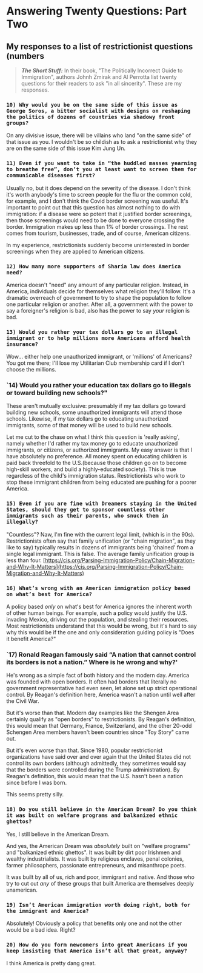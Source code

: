 # Answering Twenty Questions: Part Two
## My responses to a list of restrictionist questions (numbers

>**_The Short Stuff:_** In their book, "The Politically Incorrect Guide to Immigration",
authors Johnh Zmirak and Al Perrotta list twenty questions for their readers to ask "in all sincerity".
These are my responses.


### `10) Why would you be on the same side of this issue as George Soros, a bitter socialist with designs on reshaping the politics of dozens of countries via shadowy front groups?`

On any divisive issue, there will be villains who land "on the same side" of that issue as you.
I wouldn't be so childish as to ask a restrictionist why they are on the same side of this issue Kim Jung Un.

### `11) Even if you want to take in “the huddled masses yearning to breathe free”, don’t you at least want to screen them for communicable diseases first?`

Usually no, but it does depend on the severity of the disease. I don't think it's worth anybody's time to screen people for the flu or the common cold, for example, and 
I don't think the Covid border screening was useful. It's important to point out that this question has almost nothing to do with immigration: if 
a disease were so potent that it justified border screenings, then those screenings would need to be done to everyone crossing the border.
Immigration makes up less than 1% of border crossings. The rest comes from tourism, businesses, trade, and of course, American citizens.

In my experience, restrictionists suddenly become uninterested in border screenings when they are applied to American citizens.

### `12) How many more supporters of Sharia law does America need?`

America doesn't "need" any amount of any particular religion. Instead, in America, individuals decide for themselves what religion they'll follow.
It's a dramatic overreach of government to try to shape the population to follow one particular religion or another. After all, a government
with the power to say a foreigner's religion is bad, also has the power to say *your* religion is bad.

### `13) Would you rather your tax dollars go to an illegal immigrant or to help millions more Americans afford health insurance?`

Wow... either help one unauthorized immigrant, or 'millions' of Americans?
You got me there; I'll lose my Utilitarian Club membership card if I don't choose the millions.

### `14) Would you rather your education tax dollars go to illegals or toward building new schools?"

These aren't mutually exclusive: presumably if my tax dollars go toward building new schools, some unauthorized immigrants will
attend those schools. Likewise, if my tax dollars go to educating unauthorized immigrants, some of that money will be used to build 
new schools.

Let me cut to the chase on what I think this question is 'really asking', namely whether I'd rather my tax money go to educate unauthorized immigrants,
or citizens, or authorized immigrants. My easy answer is that I have absolutely no preference. All money spent on educating children is paid back threefold to the U.S.(because
those children go on to become high-skill workers, and build a highly-educated society). This is true regardless of the child's immigration status.
Restrictionists who work to stop these immigrant children from being educated are pushing for a poorer America.

### `15) Even if you are fine with Dreamers staying in the United States, should they get to sponsor countless other immigrants such as their parents, who snuck them in illegally?`

"Countless"? Naw, I'm fine with the current legal limit, (which is in the 90s). 
Restrictionists often say that family unification (or "chain migration", as they like to say) typically results
in dozens of immigrants being 'chained' from a single legal immigrant. This is false. The average family unification
group is less than four. [https://cis.org/Parsing-Immigration-Policy/Chain-Migration-and-Why-It-Matters](https://cis.org/Parsing-Immigration-Policy/Chain-Migration-and-Why-It-Matters)


### `16) What’s wrong with an American immigration policy based on what’s best for America?`

A policy based *only* on what's best for America ignores the inherent worth of other human beings. For example, 
such a policy would justify the U.S. invading Mexico, driving out the population, and stealing their resources. Most restrictionists understand that this would be wrong, 
but it's hard to say why this would be
if the one and only consideration guiding policy is "Does it benefit America?"

### `17) Ronald Reagan famously said “A nation that cannot control its borders is not a nation.” Where is he wrong and why?'

He's wrong as a simple fact of both history and the modern day. America was founded with open borders.
It often had borders that literally no government representative had even seen, let alone set up strict operational control.
By Reagan's definition here, America wasn't a nation until well after the Civil War.

But it's worse than that. Modern day examples like the Shengen Area certainly qualify as "open borders" to restrictionists.
By Reagan's definition, this would mean that Germany, France, Switzerland, and the other 20-odd Schengen Area members
haven't been countries since "Toy Story" came out.

But it's even worse than that. Since 1980, popular restrictionist organizations have said over and over again that the United States
did not control its own borders (although admittedly, they sometimes would say that the borders were controlled during the Trump administration).
By Reagan's definition, this would mean that the U.S. hasn't been a nation since before I was born.

This seems pretty silly.

### `18) Do you still believe in the American Dream? Do you think it was built on welfare programs and balkanized ethnic ghettos?`

Yes, I still believe in the American Dream.

And yes, the American Dream was *absolutely* built on "welfare programs" and "balkanized ethnic ghettos". It was built
by dirt poor Irishmen and wealthy industrialists. It was built by religious enclaves, penal colonies, farmer philosophers, 
passionate entrepreneurs, and misanthrope poets.

It was built by all of us, rich and poor, immigrant and native. And those who try to cut out *any* of these groups
that built America are themselves deeply unamerican. 

### `19) Isn’t American immigration worth doing right, both for the immigrant and America?`

Absolutely! Obviously a policy that benefits only one and not the other would be a bad idea. Right?

### `20) How do you form newcomers into great Americans if you keep insisting that America isn’t all that great, anyway?`

I think America is pretty dang great. 

